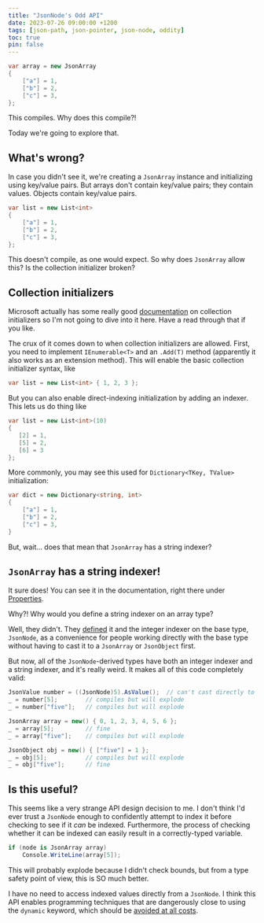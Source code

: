 ```yaml
---
title: "JsonNode's Odd API"
date: 2023-07-26 09:00:00 +1200
tags: [json-path, json-pointer, json-node, oddity]
toc: true
pin: false
---
```


```c#
var array = new JsonArray
{
    ["a"] = 1,
    ["b"] = 2,
    ["c"] = 3,
};
```

This compiles.  Why does this compile?!

Today we're going to explore that.

## What's wrong?

In case you didn't see it, we're creating a `JsonArray` instance and initializing using key/value pairs.  But arrays don't contain key/value pairs; they contain values.  Objects contain key/value pairs.

```c#
var list = new List<int>
{
    ["a"] = 1,
    ["b"] = 2,
    ["c"] = 3,
};
```

This doesn't compile, as one would expect.  So why does `JsonArray` allow this?  Is the collection initializer broken?

## Collection initializers

Microsoft actually has some really good [documentation](https://learn.microsoft.com/en-us/dotnet/csharp/programming-guide/classes-and-structs/object-and-collection-initializers#collection-initializers) on collection initializers so I'm not going to dive into it here.  Have a read through that if you like.

The crux of it comes down to when collection initializers are allowed.  First, you need to implement `IEnumerable<T>` and an `.Add(T)` method (apparently it also works as an extension method).  This will enable the basic collection initializer syntax, like

```c#
var list = new List<int> { 1, 2, 3 };
```

But you can also enable direct-indexing initialization by adding an indexer.  This lets us do thing like

```c#
var list = new List<int>(10)
{
   [2] = 1,
   [5] = 2,
   [6] = 3
};
```

More commonly, you may see this used for `Dictionary<TKey, TValue>` initialization:

```c#
var dict = new Dictionary<string, int>
{
    ["a"] = 1,
    ["b"] = 2,
    ["c"] = 3,
}
```

But, wait... does that mean that `JsonArray` has a string indexer?

## `JsonArray` has a string indexer!

It sure does!  You can see it in the documentation, right there under [Properties](https://learn.microsoft.com/en-us/dotnet/api/system.text.json.nodes.jsonarray?view=net-7.0#properties).

Why?!  Why would you define a string indexer on an array type?

Well, they didn't.  They [defined](https://learn.microsoft.com/en-us/dotnet/api/system.text.json.nodes.jsonnode?view=net-7.0#properties) it and the integer indexer on the base type, `JsonNode`, as a convenience for people working directly with the base type without having to cast it to a `JsonArray` or `JsonObject` first.

But now, all of the `JsonNode`-derived types have both an integer indexer and a string indexer, and it's really weird.  It makes all of this code completely valid:

```c#
JsonValue number = ((JsonNode)5).AsValue();  // can't cast directly to JsonValue
_ = number[5];        // compiles but will explode
_ = number["five"];   // compiles but will explode

JsonArray array = new() { 0, 1, 2, 3, 4, 5, 6 };
_ = array[5];         // fine
_ = array["five"];    // compiles but will explode

JsonObject obj = new() { ["five"] = 1 };
_ = obj[5];           // compiles but will explode
_ = obj["five"];      // fine
```

## Is this useful?

This seems like a very strange API design decision to me.  I don't think I'd ever trust a `JsonNode` enough to confidently attempt to index it before checking to see if it _can_ be indexed.  Furthermore, the process of checking whether it can be indexed can easily result in a correctly-typed variable.

```c#
if (node is JsonArray array)
    Console.WriteLine(array[5]);  
```

This will probably explode because I didn't check bounds, but from a type safety point of view, this is SO much better.

I have no need to access indexed values directly from a `JsonNode`.  I think this API enables programming techniques that are dangerously close to using the `dynamic` keyword, which should be [avoided at all costs](https://www.youtube.com/watch?v=VyGAEbmiWjE).
